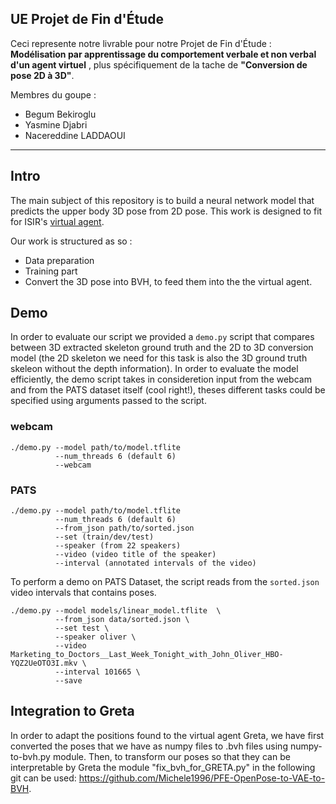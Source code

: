 ## UE Projet de Fin d'Étude

Ceci represente notre livrable pour notre Projet de Fin d'Étude : __Modélisation par apprentissage du comportement verbale et non verbal d'un agent virtuel__ , plus spécifiquement de la tache  de __"Conversion de pose 2D à 3D"__.

Membres du goupe :
  - Begum Bekiroglu
  - Yasmine Djabri
  - Nacereddine LADDAOUI

---
## Intro
The main subject of this repository is to build a neural network model that predicts the upper body 3D pose from 2D pose. This work is designed to fit for ISIR's  [virtual agent](https://github.com/isir/greta).

Our work is structured as so :
- Data preparation
- Training part
- Convert the 3D pose into BVH, to feed them into the the virtual agent.


## Demo 
In order to evaluate our script we provided a `demo.py` script that compares between 3D extracted skeleton ground truth and the 2D to 3D conversion model (the 2D skeleton we need for this task is also the 3D ground truth skeleon without the depth information). In order to evaluate the model efficiently, the demo script takes in consideretion input from the webcam and from the PATS dataset itself (cool right!), theses different tasks could be specified using arguments passed to the script.

### webcam


```
./demo.py --model path/to/model.tflite
          --num_threads 6 (default 6)
          --webcam
```

### PATS

```
./demo.py --model path/to/model.tflite
          --num_threads 6 (default 6)
          --from_json path/to/sorted.json
          --set (train/dev/test)
          --speaker (from 22 speakers)
          --video (video title of the speaker)
          --interval (annotated intervals of the video)
```
To perform a demo on PATS Dataset, the script reads from the `sorted.json` video intervals that contains poses.
```
./demo.py --model models/linear_model.tflite  \
          --from_json data/sorted.json \
          --set test \
          --speaker oliver \
          --video Marketing_to_Doctors__Last_Week_Tonight_with_John_Oliver_HBO-YQZ2UeOTO3I.mkv \
          --interval 101665 \
          --save
```


## Integration to Greta


In order to adapt the positions found to the virtual agent Greta, we have first converted the poses that we have as numpy files to .bvh files using numpy-to-bvh.py module. Then, to transform our poses so that they can be interpretable by Greta the module "fix_bvh_for_GRETA.py" in the following git can be used: https://github.com/Michele1996/PFE-OpenPose-to-VAE-to-BVH.
